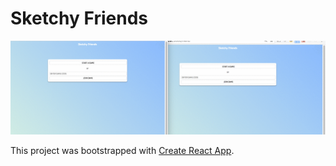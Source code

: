 # Sketchy Friends
![Draw little frog](/sketchyfriends.gif?raw=true "Sketchy Friends")

This project was bootstrapped with [Create React App](https://github.com/facebookincubator/create-react-app).